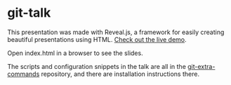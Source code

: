 # git-talk

This presentation was made with Reveal.js, a framework for easily creating beautiful presentations using HTML. [Check out the live demo](http://revealjs.com/).

Open index.html in a browser to see the slides.

The scripts and configuration snippets in the talk are all in the [git-extra-commands](https://github.com/unixorn/git-extra-commands) repository, and there are installation instructions there.
